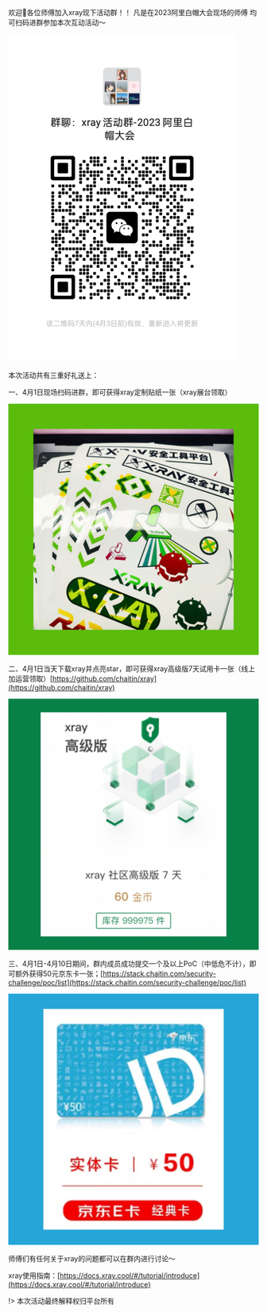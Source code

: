 欢迎👏各位师傅加入xray现下活动群！！
凡是在2023阿里白帽大会现场的师傅
均可扫码进群参加本次互动活动～

![](../assets/tutorial/e.png)

本次活动共有三重好礼送上：

一、4月1日现场扫码进群，即可获得xray定制贴纸一张（xray展台领取）

![](../assets/tutorial/t.jpg)

二、4月1日当天下载xray并点亮star，即可获得xray高级版7天试用卡一张（线上加运营领取）[https://github.com/chaitin/xray](https://github.com/chaitin/xray)

![](../assets/tutorial/g.jpg)

三、4月1日-4月10日期间，群内成员成功提交一个及以上PoC（中低危不计），即可额外获得50元京东卡一张；[https://stack.chaitin.com/security-challenge/poc/list](https://stack.chaitin.com/security-challenge/poc/list)

![](../assets/tutorial/j.jpg)

师傅们有任何关于xray的问题都可以在群内进行讨论～

xray使用指南：[https://docs.xray.cool/#/tutorial/introduce](https://docs.xray.cool/#/tutorial/introduce)

!> 本次活动最终解释权归平台所有

